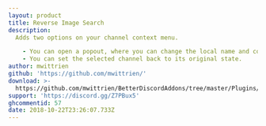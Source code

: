 ```yaml
---
layout: product
title: Reverse Image Search
description:
  Adds two options on your channel context menu.

    - You can open a popout, where you can change the local name and color for the selected channel.
    - You can set the selected channel back to its original state.
author: mwittrien
github: 'https://github.com/mwittrien/'
download: >-
  https://github.com/mwittrien/BetterDiscordAddons/tree/master/Plugins/ReverseImageSearch
support: 'https://discord.gg/Z7PBux5'
ghcommentid: 57
date: 2018-10-22T23:26:07.733Z
---
```


